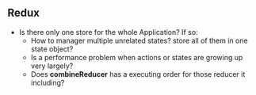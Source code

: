 ## Redux

* Is there only one store for the whole Application? If so:
    - How to manager multiple unrelated states? store all of them in one state
      object?
    - Is a performance problem when actions or states are growing up very
      largely?
    - Does **combineReducer** has a executing order for those reducer it
      including?

